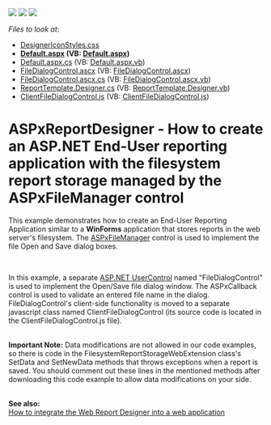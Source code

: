 <!-- default badges list -->
![](https://img.shields.io/endpoint?url=https://codecentral.devexpress.com/api/v1/VersionRange/128597856/14.2.6%2B)
[![](https://img.shields.io/badge/Open_in_DevExpress_Support_Center-FF7200?style=flat-square&logo=DevExpress&logoColor=white)](https://supportcenter.devexpress.com/ticket/details/T227679)
[![](https://img.shields.io/badge/📖_How_to_use_DevExpress_Examples-e9f6fc?style=flat-square)](https://docs.devexpress.com/GeneralInformation/403183)
<!-- default badges end -->
<!-- default file list -->
*Files to look at*:

* [DesignerIconStyles.css](./CS/T227679/Content/DesignerIconStyles.css)
* **[Default.aspx](./CS/T227679/Default.aspx) (VB: [Default.aspx](./VB/T227679/Default.aspx))**
* [Default.aspx.cs](./CS/T227679/Default.aspx.cs) (VB: [Default.aspx.vb](./VB/T227679/Default.aspx.vb))
* [FileDialogControl.ascx](./CS/T227679/FileDialogControl.ascx) (VB: [FileDialogControl.ascx](./VB/T227679/FileDialogControl.ascx))
* [FileDialogControl.ascx.cs](./CS/T227679/FileDialogControl.ascx.cs) (VB: [FileDialogControl.ascx.vb](./VB/T227679/FileDialogControl.ascx.vb))
* [ReportTemplate.Designer.cs](./CS/T227679/ReportTemplate.Designer.cs) (VB: [ReportTemplate.Designer.vb](./VB/T227679/ReportTemplate.Designer.vb))
* [ClientFileDialogControl.js](./CS/T227679/Scripts/ClientFileDialogControl.js) (VB: [ClientFileDialogControl.js](./VB/T227679/Scripts/ClientFileDialogControl.js))
<!-- default file list end -->
# ASPxReportDesigner - How to create an ASP.NET End-User reporting application with the filesystem report storage managed by the ASPxFileManager control


<p>This example demonstrates how to create an End-User Reporting Application similar to a <strong>WinForms</strong> application that stores reports in the web server's filesystem. The <a href="https://documentation.devexpress.com/#AspNet/clsDevExpressWebASPxFileManagertopic">ASPxFileManager</a> control is used to implement the file Open and Save dialog boxes.</p>
<p> </p>
<p>In this example, a separate <a href="https://learn.microsoft.com/en-us/previous-versions/aspnet/fb3w5b53(v=vs.100)">ASP.NET UserControl</a> named "FileDialogControl" is used to implement the Open/Save file dialog window. The ASPxCallback control is used to validate an entered file name in the dialog. FileDialogControl's client-side functionality is moved to a separate javascript class named ClientFileDialogControl (its source code is located in the ClientFileDialogControl.js file).<br><br></p>
<p><strong>Important Note:</strong> Data modifications are not allowed in our code examples, so there is code in the FilesystemReportStorageWebExtension class's SetData and SetNewData methods that throws exceptions when a report is saved. You should comment out these lines in the mentioned methods after downloading this code example to allow data modifications on your side.</p>
<br><strong>See also:</strong><br><a href="https://www.devexpress.com/Support/Center/p/T178798">How to integrate the Web Report Designer into a web application</a>

<br/>


